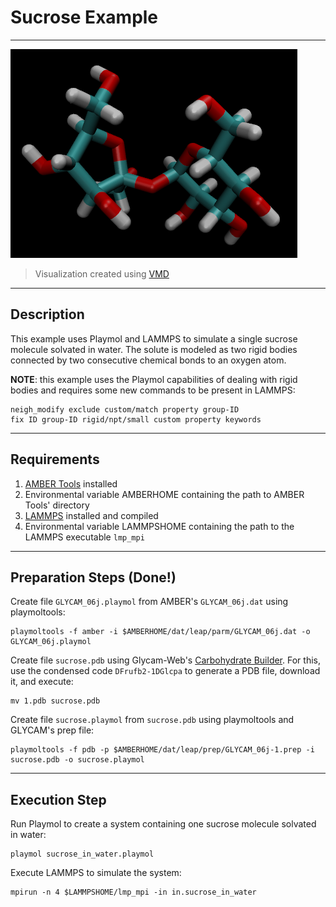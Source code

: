# Sucrose Example

----------------------------------------------------------------------------------------------------

![sucrose](sucrose.png)
> Visualization created using [VMD](www.ks.uiuc.edu/Research/vmd/)

----------------------------------------------------------------------------------------------------
Description
----------------------------------------------------------------------------------------------------

This example uses Playmol and LAMMPS to simulate a single sucrose molecule solvated in water. The
solute is modeled as two rigid bodies connected by two consecutive chemical bonds to an oxygen atom.

**NOTE**: this example uses the Playmol capabilities of dealing with rigid bodies and requires
some new commands to be present in LAMMPS:

    neigh_modify exclude custom/match property group-ID
    fix ID group-ID rigid/npt/small custom property keywords

----------------------------------------------------------------------------------------------------
Requirements
----------------------------------------------------------------------------------------------------

1. [AMBER Tools](http://ambermd.org/#AmberTools) installed
2. Environmental variable AMBERHOME containing the path to AMBER Tools' directory
3. [LAMMPS](https://github.com/lammps/lammps) installed and compiled
4. Environmental variable LAMMPSHOME containing the path to the LAMMPS executable `lmp_mpi`

----------------------------------------------------------------------------------------------------
Preparation Steps (Done!)
----------------------------------------------------------------------------------------------------

Create file `GLYCAM_06j.playmol` from AMBER's `GLYCAM_06j.dat` using playmoltools:

    playmoltools -f amber -i $AMBERHOME/dat/leap/parm/GLYCAM_06j.dat -o GLYCAM_06j.playmol

Create file `sucrose.pdb` using Glycam-Web's [Carbohydrate Builder](http://glycam.org/cb). For this,
use the condensed code `DFrufb2-1DGlcpa` to generate a PDB file, download it, and execute:

    mv 1.pdb sucrose.pdb

Create file `sucrose.playmol` from `sucrose.pdb` using playmoltools and GLYCAM's prep file:

    playmoltools -f pdb -p $AMBERHOME/dat/leap/prep/GLYCAM_06j-1.prep -i sucrose.pdb -o sucrose.playmol

----------------------------------------------------------------------------------------------------
Execution Step
----------------------------------------------------------------------------------------------------

Run Playmol to create a system containing one sucrose molecule solvated in water:

    playmol sucrose_in_water.playmol

Execute LAMMPS to simulate the system:

    mpirun -n 4 $LAMMPSHOME/lmp_mpi -in in.sucrose_in_water
